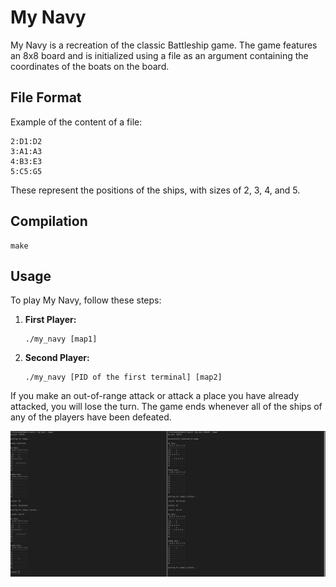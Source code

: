 # My Navy

My Navy is a recreation of the classic Battleship game. The game features an 8x8 board and is initialized using a file as an argument containing the coordinates of the boats on the board.

## File Format
Example of the content of a file:

```
2:D1:D2
3:A1:A3
4:B3:E3
5:C5:G5
```

These represent the positions of the ships, with sizes of 2, 3, 4, and 5.

## Compilation
```
make
```

## Usage
To play My Navy, follow these steps:

1. **First Player:**
   ```
   ./my_navy [map1]
   ```

2. **Second Player:**
   ```
   ./my_navy [PID of the first terminal] [map2]
   ```

If you make an out-of-range attack or attack a place you have already attacked, you will lose the turn. The game ends whenever all of the ships of any of the players have been defeated.

<img src="demo.png" alt="demo_img">